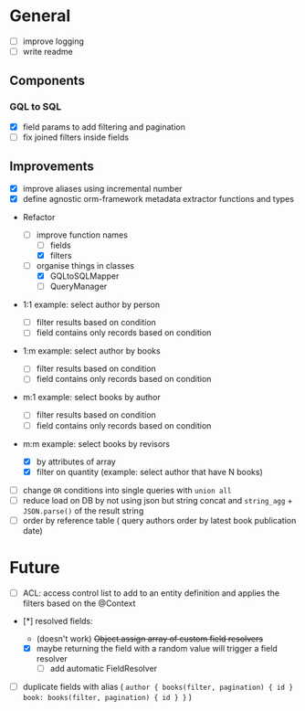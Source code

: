 # General

- [ ] improve logging
- [ ] write readme

## Components

### GQL to SQL

- [x] field params to add filtering and pagination
- [ ] fix joined filters inside fields

## Improvements

- [x] improve aliases using incremental number
- [x] define agnostic orm-framework metadata extractor functions and types
- Refactor

  - [ ] improve function names
    - [ ] fields
    - [x] filters
  - [ ] organise things in classes
    - [x] GQLtoSQLMapper
    - [ ] QueryManager

- 1:1 example: select author by person

  - [ ] filter results based on condition
  - [ ] field contains only records based on condition

- 1:m example: select author by books

  - [ ] filter results based on condition
  - [ ] field contains only records based on condition

- m:1 example: select books by author

  - [ ] filter results based on condition
  - [ ] field contains only records based on condition

- m:m example: select books by revisors

  - [x] by attributes of array
  - [x] filter on quantity (example: select author that have N books)

- [ ] change `OR` conditions into single queries with `union all`
- [ ] reduce load on DB by not using json but string concat and `string_agg` + `JSON.parse()` of the result string
- [ ] order by reference table ( query authors order by latest book publication date)

# Future

- [ ] ACL: access control list to add to an entity definition and applies the filters based on the @Context
- [*] resolved fields:

  - (doesn't work) ~~Object.assign array of custom field resolvers~~
  - [x] maybe returning the field with a random value will trigger a field resolver
    - [ ] add automatic FieldResolver

- [ ] duplicate fields with alias ( `author { books(filter, pagination) { id } book: books(filter, pagination) { id } }` )
